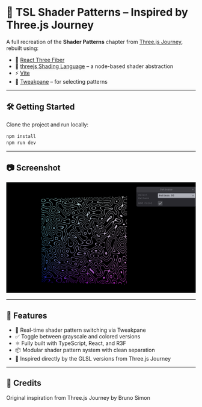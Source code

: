 
# 🧩 TSL Shader Patterns – Inspired by Three.js Journey


A full recreation of the **Shader Patterns** chapter from [Three.js Journey](https://threejs-journey.com/lessons/shader-patterns), rebuilt using:

- 🧱 [React Three Fiber](https://github.com/pmndrs/react-three-fiber)
- 🧪 [threejs Shading Language](https://github.com/mrdoob/three.js/wiki/Three.js-Shading-Language) – a node-based shader abstraction
- ⚡ [Vite](https://vitejs.dev/)
- 🧰 [Tweakpane](https://tweakpane.github.io/docs/) – for selecting patterns

---

## 🛠 Getting Started

Clone the project and run locally:

```bash
npm install
npm run dev
```

---

## 📷 Screenshot

![Alt text](image.png)

---

## 🎨 Features

- 🔁 Real-time shader pattern switching via Tweakpane
- ✅ Toggle between grayscale and colored versions
- ⚛️ Fully built with TypeScript, React, and R3F
- 📦 Modular shader pattern system with clean separation
- 🧱 Inspired directly by the GLSL versions from Three.js Journey

---

## 🧠 Credits
Original inspiration from Three.js Journey by Bruno Simon
